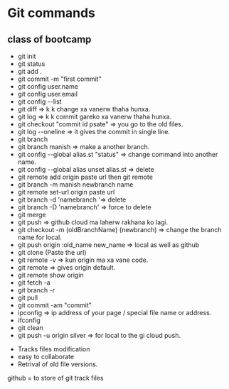 # Git commands

## class of bootcamp

- git init
- git status
- git add .
- git commit -m "first commit"
- git config user.name
- git config user.email
- git config --list
- git diff => k k change xa vanerw thaha hunxa.
- git log => k k commit gareko xa vanerw thaha hunxa.
- git checkout "commit id psate" => you go to the old files.
- git log --oneline => it gives the commit in single line.
- git branch
- git branch manish => make a another branch.
- git config --global alias.st "status" => change command into another name.
- git config --global alias unset alias.st => delete
- git remote add origin paste url then git remote
- git branch -m manish newbranch name
- git remote set-url origin paste url
- git branch -d 'namebranch '=> delete
- git branch -D 'namebranch' => force to delete
- git merge
- git push => github cloud ma laherw rakhana ko lagi.
- git checkout -m (oldBranchName) (newbranch) => change the branch name for local.
- git push origin :old_name new_name => local as well as github
- git clone (Paste the url)
- git remote -v => kun origin ma xa vane code.
- git remote => gives origin default.
- git remote show origin
- git fetch -a
- git branch -r
- git pull
- git commit -am "commit"
- ipconfig => ip address of your page / special file name or address.
- ifconfig
- git clean
- git push -u origin silver => for local to the gi cloud push.

<!-- Advantages of git -->

- Tracks files modification
- easy to collaborate
- Retrival of old file versions.

github = to store of git track files
